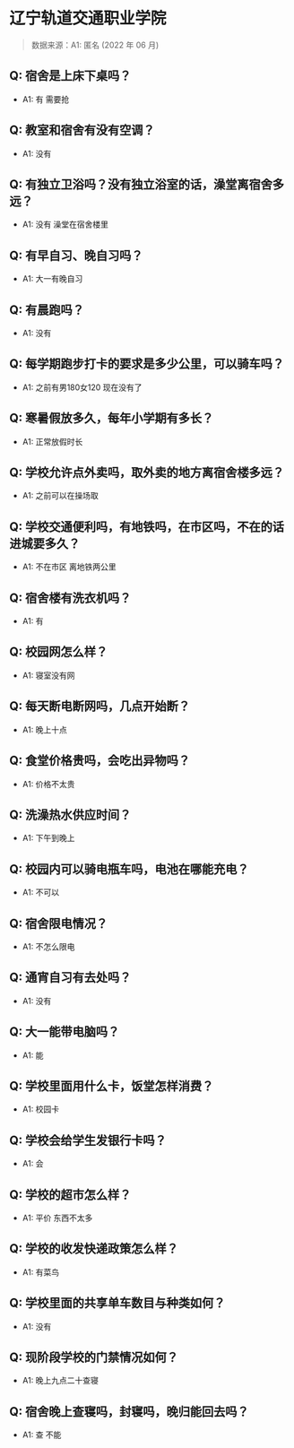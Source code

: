 # 辽宁轨道交通职业学院

> 数据来源：A1: 匿名 (2022 年 06 月)

## Q: 宿舍是上床下桌吗？

- A1: 有 需要抢

## Q: 教室和宿舍有没有空调？

- A1: 没有

## Q: 有独立卫浴吗？没有独立浴室的话，澡堂离宿舍多远？

- A1: 没有 澡堂在宿舍楼里

## Q: 有早自习、晚自习吗？

- A1: 大一有晚自习

## Q: 有晨跑吗？

- A1: 没有

## Q: 每学期跑步打卡的要求是多少公里，可以骑车吗？

- A1: 之前有男180女120 现在没有了

## Q: 寒暑假放多久，每年小学期有多长？

- A1: 正常放假时长

## Q: 学校允许点外卖吗，取外卖的地方离宿舍楼多远？

- A1: 之前可以在操场取

## Q: 学校交通便利吗，有地铁吗，在市区吗，不在的话进城要多久？

- A1: 不在市区 离地铁两公里

## Q: 宿舍楼有洗衣机吗？

- A1: 有

## Q: 校园网怎么样？

- A1: 寝室没有网

## Q: 每天断电断网吗，几点开始断？

- A1: 晚上十点

## Q: 食堂价格贵吗，会吃出异物吗？

- A1: 价格不太贵

## Q: 洗澡热水供应时间？

- A1: 下午到晚上

## Q: 校园内可以骑电瓶车吗，电池在哪能充电？

- A1: 不可以

## Q: 宿舍限电情况？

- A1: 不怎么限电

## Q: 通宵自习有去处吗？

- A1: 没有

## Q: 大一能带电脑吗？

- A1: 能

## Q: 学校里面用什么卡，饭堂怎样消费？

- A1: 校园卡

## Q: 学校会给学生发银行卡吗？

- A1: 会

## Q: 学校的超市怎么样？

- A1: 平价 东西不太多

## Q: 学校的收发快递政策怎么样？

- A1: 有菜鸟

## Q: 学校里面的共享单车数目与种类如何？

- A1: 没有

## Q: 现阶段学校的门禁情况如何？

- A1: 晚上九点二十查寝

## Q: 宿舍晚上查寝吗，封寝吗，晚归能回去吗？

- A1: 查 不能

